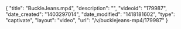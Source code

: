 {
    "title": "BuckleJeans.mp4",
    "description": "",
    "videoid": "179987",
    "date_created": "1403297014",
    "date_modified": "1418181602",
    "type": "captivate",
    "layout": "video",
    "url": "\/v\/bucklejeans-mp4\/179987"
}